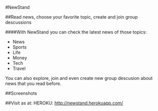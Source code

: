 #NewStand

##Read news, choose your favorite topic, create and join group descussions

####With NewStand you can check the latest news of those topics:
* News
* Sports
* Life
* Money
* Tech
* Travel

You can also explore, join and even create new group descusion about news that you read before.


##Screenshots



##Visit as at:
HEROKU: http://newstand.herokuapp.com/

